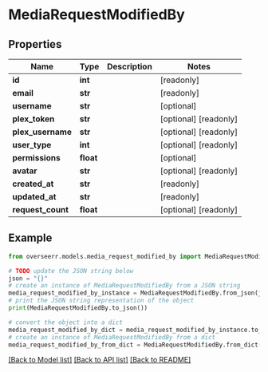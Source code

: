 # MediaRequestModifiedBy


## Properties

Name | Type | Description | Notes
------------ | ------------- | ------------- | -------------
**id** | **int** |  | [readonly] 
**email** | **str** |  | [readonly] 
**username** | **str** |  | [optional] 
**plex_token** | **str** |  | [optional] [readonly] 
**plex_username** | **str** |  | [optional] [readonly] 
**user_type** | **int** |  | [optional] [readonly] 
**permissions** | **float** |  | [optional] 
**avatar** | **str** |  | [optional] [readonly] 
**created_at** | **str** |  | [readonly] 
**updated_at** | **str** |  | [readonly] 
**request_count** | **float** |  | [optional] [readonly] 

## Example

```python
from overseerr.models.media_request_modified_by import MediaRequestModifiedBy

# TODO update the JSON string below
json = "{}"
# create an instance of MediaRequestModifiedBy from a JSON string
media_request_modified_by_instance = MediaRequestModifiedBy.from_json(json)
# print the JSON string representation of the object
print(MediaRequestModifiedBy.to_json())

# convert the object into a dict
media_request_modified_by_dict = media_request_modified_by_instance.to_dict()
# create an instance of MediaRequestModifiedBy from a dict
media_request_modified_by_from_dict = MediaRequestModifiedBy.from_dict(media_request_modified_by_dict)
```
[[Back to Model list]](../README.md#documentation-for-models) [[Back to API list]](../README.md#documentation-for-api-endpoints) [[Back to README]](../README.md)


